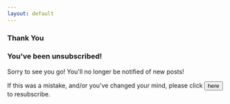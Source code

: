 ```yaml
---
layout: default
---
```


<section id="unsubscribed">
    <section id="intro" class="is-intro-section">
        <div class="background-image-wrapper is-dark">
            <div class="is-opaque" style="background-image: url('https://assets.bpwalters.com/images/bens_car_blog/wrx_nighttime_1.jpg');"></div>
        </div>
        <div class="container has-middle-text">
            <div class="item flex-100">
                <div class="intro-title">
                    <h1>Thank You</h1>
                </div>
            </div>
        </div>
    </section>
    <section id="details">
        <div class="container">
            <div class="item flex-100">
                <h1>You've been unsubscribed!</h1>
                <p>Sorry to see you go!  You'll no longer be notified of new posts!</p>
                <div id="subscribe-prompt">
                    <form method="POST" action="http://formspree.io/subscribe@benscarblog.com">
                        <input type="hidden" name="email" id="subscribe-email">
                        <input type="hidden" name="message" value="Please add me to the Ben's Car Blog mailing list!">
                        <input type="hidden" name="_next" value="/subscribed/" id="subscribe-callback">
                        <p>If this was a mistake, and/or you've changed your mind, please click <input type="submit" value="here" class="is-link"> to resubscribe.</p>
                    </form>
                </div>
            </div>
        </div>
    </section>
</section>
<script type="text/javascript">
    var subscribePrompt = document.getElementById('subscribe-prompt');
    var subscribeEmail = document.getElementById('subscribe-email');
    var subscribeCallback = document.getElementById('subscribe-callback');
    var emailParam = getParameterByName('email');

    if (emailParam) {
        subscribePrompt.style.display = 'block';
        subscribeEmail.value = emailParam;
        subscribeCallback.value = subscribeCallback.value + '?email=' + emailParam;
    }
    else {
        window.location.href = '/';
    }

    function getParameterByName(name) {
        url = window.location.href;
        name = name.replace(/[\[\]]/g, "\\$&");
        var regex = new RegExp("[?&]" + name + "(=([^&#]*)|&|#|$)"),
            results = regex.exec(url);
        if (!results) return null;
        if (!results[2]) return '';
        return decodeURIComponent(results[2].replace(/\+/g, " "));
    }
</script>